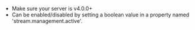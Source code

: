 * Make sure your server is v4.0.0+
* Can be enabled/disabled by setting a boolean value in a property named 'stream.management.active'.
